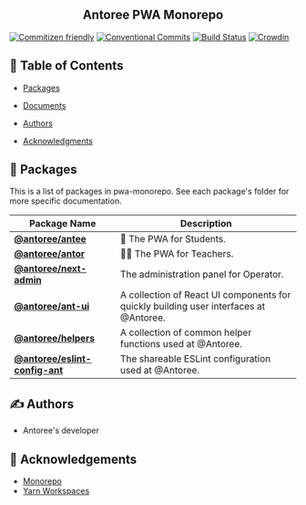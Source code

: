 <h2  align="center">Antoree PWA Monorepo</h2>

[![Commitizen friendly](https://img.shields.io/badge/commitizen-friendly-brightgreen.svg)](http://commitizen.github.io/cz-cli/)
[![Conventional Commits](https://img.shields.io/badge/Conventional%20Commits-1.0.0-yellow.svg)](https://conventionalcommits.org)
[![Build Status](https://drone.antoree.tech/api/badges/antoree/pwa-monorepo/status.svg)](https://drone.antoree.tech/antoree/pwa-monorepo)
[![Crowdin](https://badges.crowdin.net/antoree-pwa/localized.svg)](https://crowdin.com/project/antoree-pwa)

## 📝 Table of Contents

- [Packages](#packages)

- [Documents](docs)

- [Authors](#authors)

- [Acknowledgments](#acknowledgement)

## 🏁 Packages <a name = "packages"></a>

This is a list of packages in pwa-monorepo. See each package's folder for more specific documentation.

| Package Name                                                                 | Description                                                                           |
| ---------------------------------------------------------------------------- | ------------------------------------------------------------------------------------- |
| [**@antoree/antee**](packages/antee#antoreeantee)                            | 🧒 The PWA for Students.                                                              |
| [**@antoree/antor**](packages/antor#antoreeantor)                            | 👩‍🏫 The PWA for Teachers.                                                              |
| [**@antoree/next-admin**](packages/next-admin#antoreenext-admin)             | The administration panel for Operator.                                                |
| [**@antoree/ant-ui**](shared/ant-ui#antoreeant-ui)                           | A collection of React UI components for quickly building user interfaces at @Antoree. |
| [**@antoree/helpers**](shared/helpers#antoreehelpers)                        | A collection of common helper functions used at @Antoree.                             |
| [**@antoree/eslint-config-ant**](shared/eslint-config-ant#eslint-config-ant) | The shareable ESLint configuration used at @Antoree.                                  |

## ✍️ Authors <a name = "authors"></a>

- Antoree's developer

## 🎉 Acknowledgements <a name = "acknowledgement"></a>

- [Monorepo](https://github.com/babel/babel/blob/master/doc/design/monorepo.md)
- [Yarn Workspaces](https://yarnpkg.com/features/workspaces/#gatsby-focus-wrapper)
